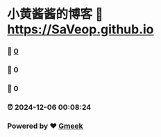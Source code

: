 # 小黄酱酱的博客 :link: https://SaVeop.github.io 
### :page_facing_up: [0](https://SaVeop.github.io/tag.html) 
### :speech_balloon: 0 
### :hibiscus: 0 
### :alarm_clock: 2024-12-06 00:08:24 
### Powered by :heart: [Gmeek](https://github.com/Meekdai/Gmeek)
